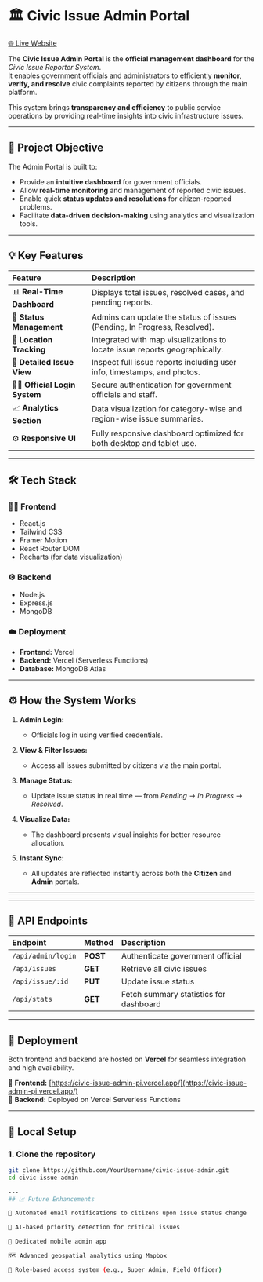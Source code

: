 # 🏛️ Civic Issue Admin Portal  

[🌐 Live Website](https://civic-issue-admin-pi.vercel.app/)  

The **Civic Issue Admin Portal** is the **official management dashboard** for the *Civic Issue Reporter System*.  
It enables government officials and administrators to efficiently **monitor, verify, and resolve** civic complaints reported by citizens through the main platform.

This system brings **transparency and efficiency** to public service operations by providing real-time insights into civic infrastructure issues.

---

## 🎯 Project Objective  

The Admin Portal is built to:
- Provide an **intuitive dashboard** for government officials.  
- Allow **real-time monitoring** and management of reported civic issues.  
- Enable quick **status updates and resolutions** for citizen-reported problems.  
- Facilitate **data-driven decision-making** using analytics and visualization tools.  

---

## 💡 Key Features  

| Feature | Description |
| :--- | :--- |
| 📊 **Real-Time Dashboard** | Displays total issues, resolved cases, and pending reports. |
| 🔄 **Status Management** | Admins can update the status of issues (Pending, In Progress, Resolved). |
| 🧭 **Location Tracking** | Integrated with map visualizations to locate issue reports geographically. |
| 🧾 **Detailed Issue View** | Inspect full issue reports including user info, timestamps, and photos. |
| 🧑‍💻 **Official Login System** | Secure authentication for government officials and staff. |
| 📈 **Analytics Section** | Data visualization for category-wise and region-wise issue summaries. |
| ⚙️ **Responsive UI** | Fully responsive dashboard optimized for both desktop and tablet use. |

---

## 🛠️ Tech Stack  

### 🧑‍💻 Frontend  
- React.js  
- Tailwind CSS  
- Framer Motion  
- React Router DOM  
- Recharts (for data visualization)

### ⚙️ Backend  
- Node.js  
- Express.js  
- MongoDB  

### ☁️ Deployment  
- **Frontend:** Vercel  
- **Backend:** Vercel (Serverless Functions)  
- **Database:** MongoDB Atlas  

---

## ⚙️ How the System Works  

1. **Admin Login:**  
   - Officials log in using verified credentials.  

2. **View & Filter Issues:**  
   - Access all issues submitted by citizens via the main portal.  

3. **Manage Status:**  
   - Update issue status in real time — from *Pending → In Progress → Resolved*.  

4. **Visualize Data:**  
   - The dashboard presents visual insights for better resource allocation.  

5. **Instant Sync:**  
   - All updates are reflected instantly across both the **Citizen** and **Admin** portals.  

---


---

## 🧩 API Endpoints  

| Endpoint | Method | Description |
| :--- | :--- | :--- |
| `/api/admin/login` | **POST** | Authenticate government official |
| `/api/issues` | **GET** | Retrieve all civic issues |
| `/api/issue/:id` | **PUT** | Update issue status |
| `/api/stats` | **GET** | Fetch summary statistics for dashboard |

---

## 🚀 Deployment  

Both frontend and backend are hosted on **Vercel** for seamless integration and high availability.  

🔗 **Frontend:** [https://civic-issue-admin-pi.vercel.app/](https://civic-issue-admin-pi.vercel.app/)  
🔗 **Backend:** Deployed on Vercel Serverless Functions  

---

## 🧪 Local Setup  

### 1. Clone the repository  
```bash
git clone https://github.com/YourUsername/civic-issue-admin.git
cd civic-issue-admin

---
## 📈 Future Enhancements

🔔 Automated email notifications to citizens upon issue status change

🧠 AI-based priority detection for critical issues

📱 Dedicated mobile admin app

🗺️ Advanced geospatial analytics using Mapbox

👥 Role-based access system (e.g., Super Admin, Field Officer)

